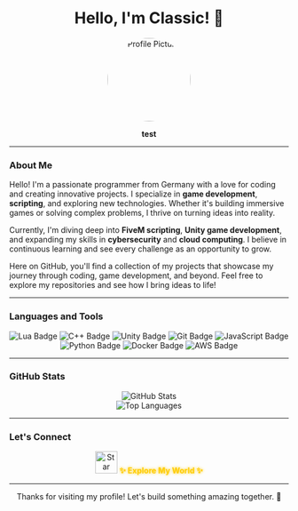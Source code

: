 <h1 align="center">Hello, I'm Classic! 👋</h1>

<p align="center">
  <img src="https://avatars.githubusercontent.com/u/169314632?v=4" alt="Profile Picture" width="150" style="border-radius: 50%;">
</p>

<p align="center">
  <strong>test</strong>
</p>

---

### **About Me**

Hello! I'm a passionate programmer from Germany with a love for coding and creating innovative projects. I specialize in **game development**, **scripting**, and exploring new technologies. Whether it's building immersive games or solving complex problems, I thrive on turning ideas into reality.

Currently, I'm diving deep into **FiveM scripting**, **Unity game development**, and expanding my skills in **cybersecurity** and **cloud computing**. I believe in continuous learning and see every challenge as an opportunity to grow.

Here on GitHub, you'll find a collection of my projects that showcase my journey through coding, game development, and beyond. Feel free to explore my repositories and see how I bring ideas to life!

---

### **Languages and Tools**

<p align="center">
  <img src="https://img.shields.io/badge/Lua-2C2D72?style=for-the-badge&logo=lua&logoColor=white" alt="Lua Badge">
  <img src="https://img.shields.io/badge/C++-00599C?style=for-the-badge&logo=c%2B%2B&logoColor=white" alt="C++ Badge">
  <img src="https://img.shields.io/badge/Unity-100000?style=for-the-badge&logo=unity&logoColor=white" alt="Unity Badge">
  <img src="https://img.shields.io/badge/Git-F05032?style=for-the-badge&logo=git&logoColor=white" alt="Git Badge">
  <img src="https://img.shields.io/badge/JavaScript-F7DF1E?style=for-the-badge&logo=javascript&logoColor=black" alt="JavaScript Badge">
  <img src="https://img.shields.io/badge/Python-3776AB?style=for-the-badge&logo=python&logoColor=white" alt="Python Badge">
  <img src="https://img.shields.io/badge/Docker-2496ED?style=for-the-badge&logo=docker&logoColor=white" alt="Docker Badge">
  <img src="https://img.shields.io/badge/AWS-232F3E?style=for-the-badge&logo=amazon-aws&logoColor=white" alt="AWS Badge">
</p>

---

### **GitHub Stats**

<p align="center">
  <img src="https://github-readme-stats.vercel.app/api?username=tokyospliff&show_icons=true&theme=radical" alt="GitHub Stats">
  <br>
  <img src="https://github-readme-stats.vercel.app/api/top-langs/?username=tokyospliff&layout=compact&theme=radical" alt="Top Languages">
</p>

---

### **Let's Connect**

<p align="center">
  <a href="#" style="text-decoration: none;">
    <img src="https://img.icons8.com/nolan/64/glow-star.png" width="40" alt="Star Icon">
    <strong style="color: #ffcc00; text-shadow: 0 0 5px #ffcc00;">✨ Explore My World ✨</strong>
  </a>
</p>

---

<p align="center">
  Thanks for visiting my profile! Let's build something amazing together. 🚀
</p>
